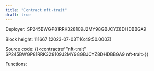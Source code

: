 ```yaml
---
title: "Contract nft-trait"
draft: true
---
```

Deployer: SP245BWGP81RRK328109J2MY98GBJCYZ8DHDBBGA9


 



Block height: 111667 (2023-07-03T16:49:50.000Z)

Source code: {{<contractref "nft-trait" SP245BWGP81RRK328109J2MY98GBJCYZ8DHDBBGA9 nft-trait>}}

Functions:



